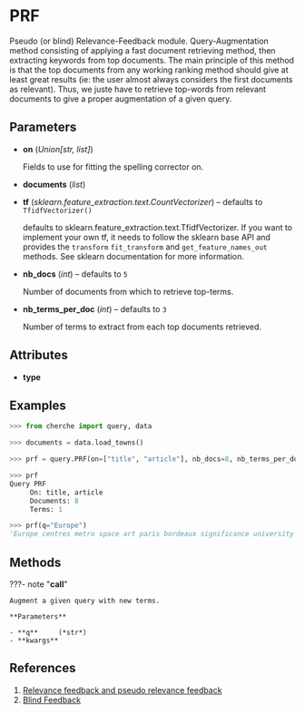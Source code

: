 # PRF

Pseudo (or blind) Relevance-Feedback module. Query-Augmentation method consisting of applying a fast document retrieving method, then extracting keywords from top documents. The main principle of this method is that the top documents from any working ranking method should give at least great results (ie: the user almost always considers the first documents as relevant). Thus, we juste have to retrieve top-words from relevant documents to give a proper augmentation of a given query.



## Parameters

- **on** (*Union[str, list]*)

    Fields to use for fitting the spelling corrector on.

- **documents** (*list*)

- **tf** (*sklearn.feature_extraction.text.CountVectorizer*) – defaults to `TfidfVectorizer()`

    defaults to sklearn.feature_extraction.text.TfidfVectorizer. If you want to implement your own tf, it needs to follow the sklearn base API and provides the `transform` `fit_transform` and `get_feature_names_out` methods. See sklearn documentation for more information.

- **nb_docs** (*int*) – defaults to `5`

    Number of documents from which to retrieve top-terms.

- **nb_terms_per_doc** (*int*) – defaults to `3`

    Number of terms to extract from each top documents retrieved.


## Attributes

- **type**


## Examples

```python
>>> from cherche import query, data

>>> documents = data.load_towns()

>>> prf = query.PRF(on=["title", "article"], nb_docs=8, nb_terms_per_doc=1, documents=documents)

>>> prf
Query PRF
     On: title, article
     Documents: 8
     Terms: 1

>>> prf(q="Europe")
'Europe centres metro space art paris bordeaux significance university'
```

## Methods

???- note "__call__"

    Augment a given query with new terms.

    **Parameters**

    - **q**     (*str*)    
    - **kwargs**    
    
## References

1. [Relevance feedback and pseudo relevance feedback](https://nlp.stanford.edu/IR-book/html/htmledition/relevance-feedback-and-pseudo-relevance-feedback-1.html)
2. [Blind Feedback](https://en.wikipedia.org/wiki/Relevance_feedback#Blind_feedback)

